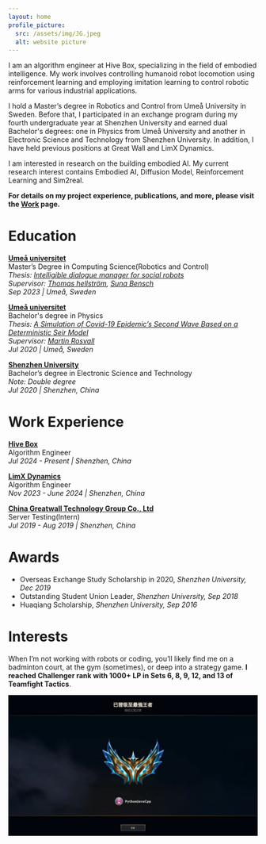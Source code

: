 ```yaml
---
layout: home
profile_picture:
  src: /assets/img/JG.jpeg
  alt: website picture
---
```

I am an algorithm engineer at Hive Box, specializing in the field of embodied intelligence. My work involves controlling humanoid robot locomotion using reinforcement learning and employing imitation learning to control robotic arms for various industrial applications.

I hold a Master’s degree in Robotics and Control from Umeå University in Sweden. Before that, I participated in an exchange program during my fourth undergraduate year at Shenzhen University and earned dual Bachelor's degrees: one in Physics from Umeå University and another in Electronic Science and Technology from Shenzhen University. In addition, I have held previous positions at Great Wall and LimX Dynamics.

I am interested in research on the building embodied AI. My current research interest contains Embodied AI, Diffusion Model, Reinforcement Learning and Sim2real. 

**For details on my project experience, publications, and more, please visit the [Work](https://hljmssjg.github.io/work) page.**
# Education
**[Umeå universitet](https://www.umu.se/en/)**  
Master’s Degree in Computing Science(Robotics and Control)  
*Thesis: [Intelligible dialogue manager for social robots](https://umu.diva-portal.org/smash/record.jsf?pid=diva2%3A1796887&dswid=-9588)*  
*Supervisor: [Thomas hellström](https://www.umu.se/en/staff/thomas-hellstrom/), [Suna Bensch](https://www.umu.se/en/staff/suna-bensch/)*  
*Sep 2023 | Umeå, Sweden*

**[Umeå universitet](https://www.umu.se/en/)**  
Bachelor's degree in Physics  
*Thesis: [A Simulation of Covid-19 Epidemic’s Second Wave Based on a Deterministic Seir Model](https://umu.diva-portal.org/smash/record.jsf?dswid=-9588&pid=diva2%3A1569573&c=1&searchType=UNDERGRADUATE&language=en&query=&af=%5B%5D&aq=%5B%5B%7B%22author%22%3A%5B%22Sun%2C+Jiangeng%22%5D%7D%5D%5D&aq2=%5B%5B%5D%5D&aqe=%5B%5D&noOfRows=50&sortOrder=author_sort_asc&sortOrder2=title_sort_asc&onlyFullText=false&sf=all)*  
*Supervisor: [Martin Rosvall](https://www.umu.se/en/staff/martin-rosvall/)*  
*Jul 2020 | Umeå, Sweden*

**[Shenzhen University](https://www.szu.edu.cn/)**  
Bachelor’s degree in Electronic Science and Technology  
*Note: Double degree*  
*Jul 2020 | Shenzhen, China*

# Work Experience
**[Hive Box](https://fcbox.com/)**  
Algorithm Engineer  
*Jul 2024 - Present | Shenzhen, China*  

**[LimX Dynamics](https://limxdynamics.com/)**  
Algorithm Engineer  
*Nov 2023 - June 2024 | Shenzhen, China*  

**[China Greatwall Technology Group Co., Ltd]((https://www.greatwall.com.cn/))**  
Server Testing(Intern)  
*Jul 2019 - Aug 2019 | Shenzhen, China*  

# Awards

- Overseas Exchange Study Scholarship in 2020, *Shenzhen University, Dec 2019*
- Outstanding Student Union Leader, *Shenzhen University, Sep 2018*
- Huaqiang Scholarship, *Shenzhen University, Sep 2016*

# Interests
When I’m not working with robots or coding, you’ll likely find me on a badminton court, at the gym (sometimes), or deep into a strategy game. **I reached Challenger rank with 1000+ LP in Sets 6, 8, 9, 12, and 13 of Teamfight Tactics**.


<p align="center">
  <img src="/assets/img/TFT.jpeg" alt="TFT" width="600" />
</p>
